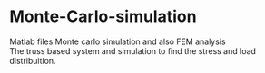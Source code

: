 # Monte-Carlo-simulation
Matlab files Monte carlo simulation and also FEM analysis  
The truss based system and simulation to find the stress and load distribuition.
